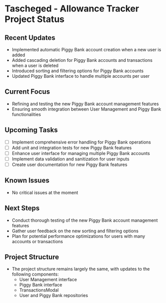 # Tascheged - Allowance Tracker Project Status

## Recent Updates

- Implemented automatic Piggy Bank account creation when a new user is added
- Added cascading deletion for Piggy Bank accounts and transactions when a user is deleted
- Introduced sorting and filtering options for Piggy Bank accounts
- Updated Piggy Bank interface to handle multiple accounts per user

## Current Focus

- Refining and testing the new Piggy Bank account management features
- Ensuring smooth integration between User Management and Piggy Bank functionalities

## Upcoming Tasks

- [ ] Implement comprehensive error handling for Piggy Bank operations
- [ ] Add unit and integration tests for new Piggy Bank features
- [ ] Enhance user interface for managing multiple Piggy Bank accounts
- [ ] Implement data validation and sanitization for user inputs
- [ ] Create user documentation for new Piggy Bank features

## Known Issues

- No critical issues at the moment

## Next Steps

- Conduct thorough testing of the new Piggy Bank account management features
- Gather user feedback on the new sorting and filtering options
- Plan for potential performance optimizations for users with many accounts or transactions

## Project Structure

- The project structure remains largely the same, with updates to the following components:
  - User Management interface
  - Piggy Bank interface
  - TransactionsModal
  - User and Piggy Bank repositories
